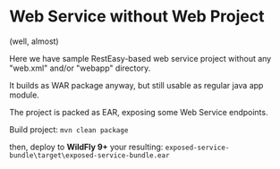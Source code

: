 # Web Service without Web Project
(well, almost)

Here we have sample RestEasy-based web service project without any "web.xml" and/or "webapp" directory.

It builds as WAR package anyway, but still usable as regular java app module.

The project is packed as EAR, exposing some Web Service endpoints.


Build project: `mvn clean package`

then, deploy to **WildFly 9+** your resulting: `exposed-service-bundle\target\exposed-service-bundle.ear`


